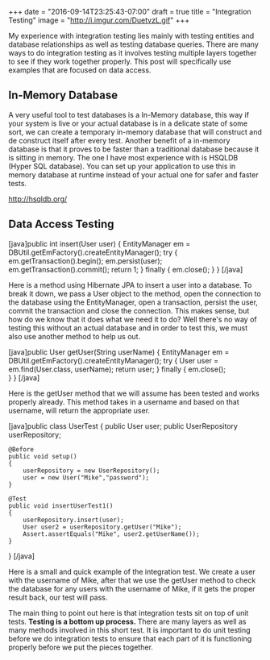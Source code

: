 +++
date = "2016-09-14T23:25:43-07:00"
draft = true
title = "Integration Testing"
image = "http://i.imgur.com/DuetvzL.gif"
+++

My experience with integration testing lies mainly with testing entities and database relationships as well as testing database queries. There are many ways to do integration testing as it involves testing multiple layers together to see if they work together properly. This post will specifically use examples that are focused on data access.
<h2>In-Memory Database</h2>
A very useful tool to test databases is a In-Memory database, this way if your system is live or your actual database is in a delicate state of some sort, we can create a temporary in-memory database that will construct and de construct itself after every test. Another benefit of a in-memory database is that it proves to be faster than a traditional database because it is sitting in memory. The one I have most experience with is HSQLDB (Hyper SQL database). You can set up your application to use this in memory database at runtime instead of your actual one for safer and faster tests.

http://hsqldb.org/
<h2>Data Access Testing</h2>

[java]public int insert(User user)  {
        EntityManager em = DBUtil.getEmFactory().createEntityManager();
        try {
            em.getTransaction().begin();
            em.persist(user);
            em.getTransaction().commit();
            return 1;
        } finally {
            em.close();
        }
    }
[/java]

Here is a method using Hibernate JPA to insert a user into a database. To break it down, we pass a User object to the method, open the connection to the database using the EntityManager, open a transaction, persist the user, commit the transaction and close the connection. This makes sense, but how do we know that it does what we need it to do? Well there's no way of testing this without an actual database and in order to test this, we must also use another method to help us out.

[java]public User getUser(String userName)  {
        EntityManager em = DBUtil.getEmFactory().createEntityManager();
        try {
            User user = em.find(User.class, userName);
            return user;
        } finally {
            em.close();    
        }
    }
[/java]

Here is the getUser method that we will assume has been tested and works properly already. This method takes in a username and based on that username, will return the appropriate user.

[java]public class UserTest
{
	public User user;
	public UserRepository userRepository;

	@Before
	public void setup()
	{
		userRepository = new UserRepository();
		user = new User("Mike","password");
	}

	@Test
	public void insertUserTest1()
	{
		userRepository.insert(user);
		User user2 = userRepository.getUser("Mike");
		Assert.assertEquals("Mike", user2.getUserName());
	}
}
[/java]

Here is a small and quick example of the integration test. We create a user with the username of Mike, after that we use the getUser method to check the database for any users with the username of Mike, if it gets the proper result back, our test will pass.

The main thing to point out here is that integration tests sit on top of unit tests. <strong>Testing is a bottom up process. </strong>There are many layers as well as many methods involved in this short test. It is important to do unit testing before we do integration tests to ensure that each part of it is functioning properly before we put the pieces together.